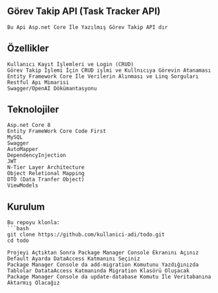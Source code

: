 ## Görev Takip API (Task Tracker API) 
    Bu Api Asp.net Core İle Yazılmış Görev Takip API dır

## Özellikler
   
    Kullanıcı Kayıt İşlemleri ve Login (CRUD)
    Görev Takip İşlemi İçin CRUD işlmi ve Kullnıcıya Görevin Atanaması
    Entity Framework Core İle Verilerin Alınması ve Linq Sorguları
    Restful Apı Mimarisi
    Swagger/OpenAI Dökümantasyonu 

## Teknolojiler
   
    Asp.net Core 8
    Entity FrameWork Core Code First
    MySQL
    Swagger
    AutoMapper
    DependencyInjection
    JWT
    N-Tier Layer Architecture
    Object Reletional Mapping
    DTO (Data Tranfer Object)
    ViewModels 

## Kurulum
   
    Bu repoyu klonla:
    ```bash
    git clone https://github.com/kullanici-adi/todo.git
    cd todo

    Projeyi Açtıktan Sonra Package Manager Console Ekranını Açınız
    Default Ayarda DataAccess Katmanını Seçiniz
    Package Manager Console da add-migration Komutunu Yazdığınızda Tablolar DatataAccess Katmanında Migration Klasörü Oluşacak
    Package Manager Console da update-database Komutu İle Veritabanına Aktarmış Olacağız





   